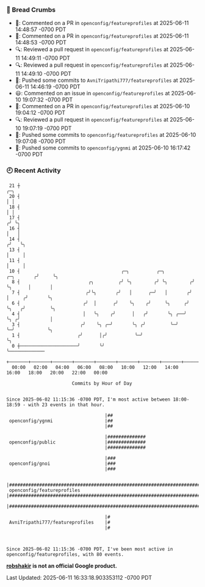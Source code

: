 ### 🍞 Bread Crumbs

 * 💬: Commented on a PR in  `openconfig/featureprofiles` at 2025-06-11 14:48:57 -0700 PDT
 * 💬: Commented on a PR in  `openconfig/featureprofiles` at 2025-06-11 14:48:53 -0700 PDT
 * 🔍: Reviewed a pull request in  `openconfig/featureprofiles` at 2025-06-11 14:49:11 -0700 PDT
 * 🔍: Reviewed a pull request in  `openconfig/featureprofiles` at 2025-06-11 14:49:10 -0700 PDT
 * 🚢: Pushed some commits to `AvniTripathi777/featureprofiles` at 2025-06-11 14:46:19 -0700 PDT
 * 😃: Commented on an issue in `openconfig/featureprofiles` at 2025-06-10 19:07:32 -0700 PDT
 * 💬: Commented on a PR in  `openconfig/featureprofiles` at 2025-06-10 19:04:12 -0700 PDT
 * 🔍: Reviewed a pull request in  `openconfig/featureprofiles` at 2025-06-10 19:07:19 -0700 PDT
 * 🚢: Pushed some commits to `openconfig/featureprofiles` at 2025-06-10 19:07:08 -0700 PDT
 * 🚢: Pushed some commits to `openconfig/ygnmi` at 2025-06-10 16:17:42 -0700 PDT

### 🕘 Recent Activity
```
 21 ┼                                                                            ╭─╮
 20 ┤                                                                            │ │
 18 ┤                                                                            │ │
 17 ┤                                                                           ╭╯ ╰╮
 16 ┤                                                                           │   │
 14 ┤                                                                          ╭╯   ╰╮
 13 ┤                                                                          │     │
 11 ┤                                                                          │     │
 10 ┤                                     ╭─╮          ╭─╮          ╭─╮       ╭╯     ╰╮
  8 ┤                         ╭╮         ╭╯ ╰╮        ╭╯ ╰╮        ╭╯ ╰╮      │       │
  7 ┤                        ╭╯╰╮       ╭╯   │      ╭─╯   │       ╭╯   │     ╭╯       ╰╮
  6 ┤                       ╭╯  │      ╭╯    ╰╮    ╭╯     ╰╮     ╭╯    ╰╮   ╭╯         ╰╮
  4 ┤                       │   ╰╮    ╭╯      │   ╭╯       ╰╮ ╭──╯      ╰╮ ╭╯           │
  3 ┤                      ╭╯    ╰╮ ╭─╯       ╰╮ ╭╯         ╰─╯          ╰─╯            ╰╮
  1 ┤                     ╭╯      │╭╯          ╰─╯                                       ╰╮
  0 ┼─────────────────────╯       ╰╯                                                      ╰─────────────
    +───────+───────+───────+───────+───────+───────+───────+───────+───────+───────+───────+───────+────
  00:00   02:00   04:00   06:00   08:00   10:00   12:00   14:00   16:00   18:00   20:00   22:00   00:00   

						Commits by Hour of Day


Since 2025-06-02 11:15:36 -0700 PDT, I'm most active between 18:00-18:59 - with 23 events in that hour.

```



```
                                    |##
 openconfig/ygnmi                   |##
                                    |##

                                    |##############
 openconfig/public                  |##############
                                    |##############

                                    |###
 openconfig/gnoi                    |###
                                    |###

                                    |################################################################################
 openconfig/featureprofiles         |################################################################################
                                    |################################################################################

                                    |#
 AvniTripathi777/featureprofiles    |#
                                    |#



Since 2025-06-02 11:15:36 -0700 PDT, I've been most active in openconfig/featureprofiles, with 80 events.

```
**[robshakir](mailto:robjs@google.com) is not an official Google product.**  


Last Updated: 2025-06-11 16:33:18.903353112 -0700 PDT
